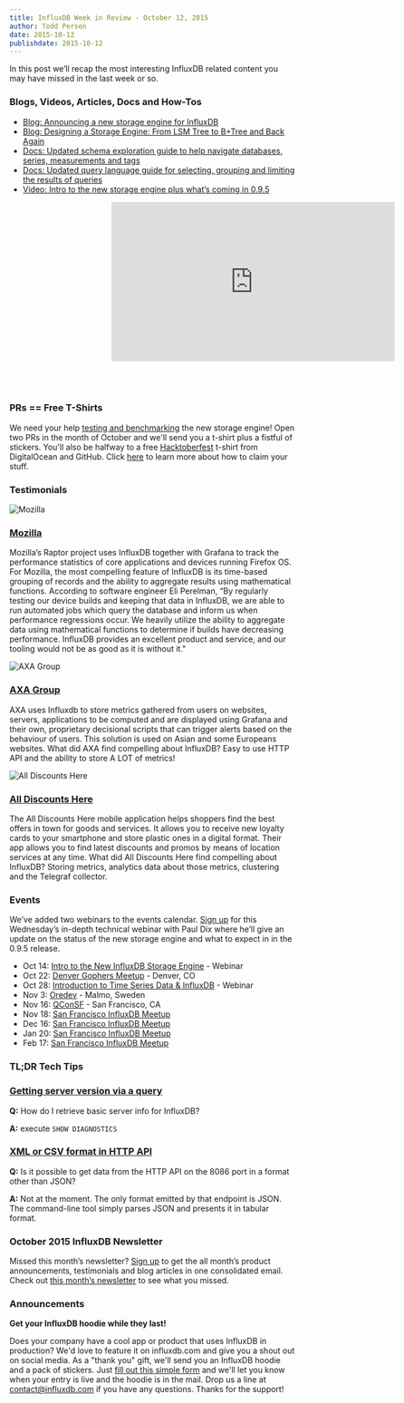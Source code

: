 ```yaml
---
title: InfluxDB Week in Review - October 12, 2015
author: Todd Persen
date: 2015-10-12
publishdate: 2015-10-12
---
```


In this post we’ll recap the most interesting InfluxDB related content you may have missed in the last week or so.

### Blogs, Videos, Articles, Docs and How-Tos

* [Blog: Announcing a new storage engine for InfluxDB](https://influxdb.com/blog/2015/10/07/the_new_influxdb_storage_engine_a_time_structured_merge_tree.html)
* [Blog: Designing a Storage Engine: From LSM Tree to B+Tree and Back Again](https://influxdb.com/docs/v0.9/concepts/storage_engine.html)
* [Docs: Updated schema exploration guide to help navigate databases, series, measurements and tags](https://influxdb.com/docs/v0.9/query_language/schema_exploration.html)
* [Docs: Updated query language guide for selecting, grouping and limiting the results of queries](https://influxdb.com/docs/v0.9/query_language/data_exploration.html)
* [Video: Intro to the new storage engine plus what’s coming in 0.9.5](https://vimeo.com/140372527)

<iframe src="https://player.vimeo.com/video/140372527" width="500" height="281" frameborder="0" webkitallowfullscreen mozallowfullscreen allowfullscreen style="margin-left:180px; margin-bottom:50px;"></iframe>

### PRs == Free T-Shirts

We need your help [testing and benchmarking](https://influxdb.com/docs/v0.9/introduction/tsm_installation.html) the new storage engine! Open two PRs in the month of October and we'll send you a t-shirt plus a fistful of stickers. You'll also be halfway to a free [Hacktoberfest](https://hacktoberfest.digitalocean.com/) t-shirt from DigitalOcean and GitHub. Click [here](https://influxdb.com/blog/2015/10/05/digitalocean_hacktoberfest.html) to learn more about how to claim your stuff.


### Testimonials

![Mozilla](/img/blog/mozilla_logo.png)

### [Mozilla](https://raptor.mozilla.org/)

Mozilla’s Raptor project uses InfluxDB together with Grafana to track the performance statistics of core applications and devices running Firefox OS. For Mozilla, the most compelling feature of InfluxDB is its time-based grouping of records and the ability to aggregate results using mathematical functions. According to software engineer Eli Perelman, “By regularly testing our device builds and keeping that data in InfluxDB, we are able to run automated jobs which query the database and inform us when performance regressions occur. We heavily utilize the ability to aggregate data using mathematical functions to determine if builds have decreasing performance. InfluxDB provides an excellent product and service, and our tooling would not be as good as it is without it."

![AXA Group](/img/blog/axa_logo.png)

### [AXA Group](http://www.axa.com.hk)

AXA uses Influxdb to store metrics gathered from users on websites, servers, applications to be computed and are displayed using Grafana and their own, proprietary decisional scripts that can trigger alerts based on the behaviour of users. This solution is used on Asian and some Europeans websites. What did AXA find compelling about InfluxDB? Easy to use HTTP API and the ability to store A LOT of metrics!

![All Discounts Here](/img/blog/all_discounts_here_logo.png)

### [All Discounts Here](https://www.alldiscountshere.com)

The All Discounts Here mobile application helps shoppers find the best offers in town for goods and services. It allows you to receive new loyalty cards to your smartphone and store plastic ones in a digital format. Their app allows you to find latest discounts and promos by means of location services at any time. What did All Discounts Here find compelling about InfluxDB? Storing metrics, analytics data about those metrics, clustering and the Telegraf collector.

### Events

We’ve added two webinars to the events calendar. [Sign up](http://marketing.influxdb.com/acton/form/16929/0005:d-0002/0/index.htm) for this Wednesday’s in-depth technical webinar with Paul Dix where he’ll give an update on the status of the new storage engine and what to expect in in the 0.9.5 release.

* Oct 14: [Intro to the New InfluxDB Storage Engine](http://marketing.influxdb.com/acton/form/16929/0005:d-0002/0/index.htm) - Webinar
* Oct 22: [Denver Gophers Meetup](http://www.meetup.com/Denver-Go-Language-User-Group/events/225072795/) - Denver, CO
* Oct 28: [Introduction to Time Series Data & InfluxDB](http://marketing.influxdb.com/acton/form/16929/0006:d-0002/0/index.htm) - Webinar
* Nov 3: [Oredev](http://oredev.org/) - Malmo, Sweden
* Nov 16: [QConSF](https://qconsf.com/) - San Francisco, CA
* Nov 18: [San Francisco InfluxDB Meetup](http://www.meetup.com/San-Francisco-InfluxDB-Meetup/events/225732800/)
* Dec 16: [San Francisco InfluxDB Meetup](http://www.meetup.com/San-Francisco-InfluxDB-Meetup/events/225733155/)
* Jan 20: [San Francisco InfluxDB Meetup](http://www.meetup.com/San-Francisco-InfluxDB-Meetup/events/225733589/)
* Feb 17: [San Francisco InfluxDB Meetup](http://www.meetup.com/San-Francisco-InfluxDB-Meetup/events/225733782/)

### TL;DR Tech Tips

### [Getting server version via a query](https://groups.google.com/forum/#!topic/influxdb/UVcEVrcuPp8)

**Q:** How do I retrieve basic server info for InfluxDB?

**A:** execute `SHOW DIAGNOSTICS`

### [XML or CSV format in HTTP API](https://groups.google.com/forum/#!topic/influxdb/-dh9AnJJ1mo)

**Q:** Is it possible to get data from the HTTP API on the 8086 port in a format other than JSON?

**A:** Not at the moment. The only format emitted by that endpoint is JSON. The command-line tool simply parses JSON and presents it in tabular format.

### October 2015 InfluxDB Newsletter

Missed this month’s newsletter? [Sign up](http://influxdb.us5.list-manage2.com/subscribe?u=4d17b6adac2728b1ea6e4926b&id=1d1558aa0d) to get the all month’s product announcements, testimonials and blog articles in one consolidated email. Check out [this month’s newsletter](http://us5.campaign-archive2.com/?u=4d17b6adac2728b1ea6e4926b&id=fc62d493d4) to see what you missed.

### Announcements

**Get your InfluxDB hoodie while they last!**

Does your company have a cool app or product that uses InfluxDB in production? We'd love to feature it on influxdb.com and give you a shout out on social media. As a "thank you" gift, we'll send you an InfluxDB hoodie and a pack of stickers. Just [fill out this simple form](https://influxdb.com/testimonials/) and we'll let you know when your entry is live and the hoodie is in the mail. Drop us a line at contact@influxdb.com if you have any questions. Thanks for the support!
